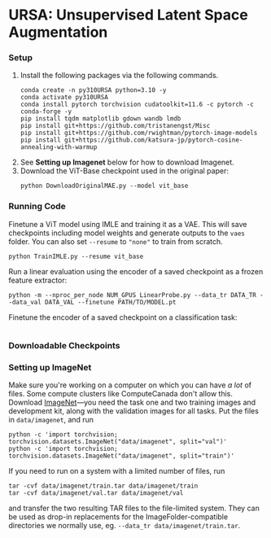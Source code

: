 # URSA: Unsupervised Latent Space Augmentation

### Setup
1. Install the following packages via the following commands.
    ```
    conda create -n py310URSA python=3.10 -y
    conda activate py310URSA
    conda install pytorch torchvision cudatoolkit=11.6 -c pytorch -c conda-forge -y
    pip install tqdm matplotlib gdown wandb lmdb
    pip install git+https://github.com/tristanengst/Misc
    pip install git+https://github.com/rwightman/pytorch-image-models
    pip install git+https://github.com/katsura-jp/pytorch-cosine-annealing-with-warmup
    ```
2. See **Setting up Imagenet** below for how to download Imagenet.
3. Download the ViT-Base checkpoint used in the original paper:
    ```
    python DownloadOriginalMAE.py --model vit_base
    ```

### Running Code
Finetune a ViT model using IMLE and training it as a VAE. This will save checkpoints including model weights and generate outputs to the `vaes` folder. You can also set `--resume` to `"none"` to train from scratch.
```
python TrainIMLE.py --resume vit_base
```
Run a linear evaluation using the encoder of a saved checkpoint as a frozen feature extractor:
```
python -m --nproc_per_node NUM_GPUS LinearProbe.py --data_tr DATA_TR --data_val DATA_VAL --finetune PATH/TO/MODEL.pt
```
Finetune the encoder of a saved checkpoint on a classification task:
```

```

### Downloadable Checkpoints

### Setting up ImageNet
Make sure you're working on a computer on which you can have _a lot_ of files. Some compute clusters like ComputeCanada don't allow this. Download [ImageNet](https://image-net.org/challenges/LSVRC/2012/2012-downloads.php)—you need the task one and two training images and development kit, along with the validation images for all tasks. Put the files in `data/imagenet`, and run
```
python -c 'import torchvision; torchvision.datasets.ImageNet("data/imagenet", split="val")'
python -c 'import torchvision; torchvision.datasets.ImageNet("data/imagenet", split="train")'
```
If you need to run on a system with a limited number of files, run
```
tar -cvf data/imagenet/train.tar data/imagenet/train
tar -cvf data/imagenet/val.tar data/imagenet/val
```
and transfer the two resulting TAR files to the file-limited system. They can be used as drop-in replacements for the ImageFolder-compatible directories we normally use, eg. `--data_tr data/imagenet/train.tar`.
